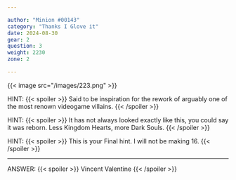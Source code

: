 ```yaml
---

author: "Minion #00143"
category: "Thanks I Glove it"
date: 2024-08-30
gear: 2
question: 3
weight: 2230
zone: 2

---
```


{{< image src="/images/223.png" >}}

HINT: {{< spoiler >}} Said to be inspiration for the rework of arguably one of the most renown videogame villains. {{< /spoiler >}}

HINT: {{< spoiler >}} It has not always looked exactly like this, you could say it was reborn. Less Kingdom Hearts, more Dark Souls. {{< /spoiler >}}

HINT: {{< spoiler >}} This is your Final hint. I will not be making 16. {{< /spoiler >}}

---

ANSWER: {{< spoiler >}} Vincent Valentine {{< /spoiler >}}

